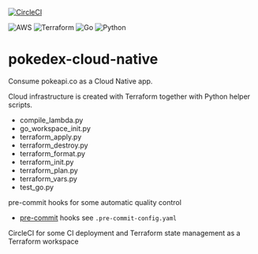 [![CircleCI](https://dl.circleci.com/status-badge/img/gh/mangila/pokedex-cloud-native/tree/main.svg?style=svg)](https://dl.circleci.com/status-badge/redirect/gh/mangila/pokedex-cloud-native/tree/main)

![AWS](https://img.shields.io/badge/AWS-%23FF9900.svg?style=for-the-badge&logo=amazon-aws&logoColor=white)
![Terraform](https://img.shields.io/badge/terraform-%235835CC.svg?style=for-the-badge&logo=terraform&logoColor=white)
![Go](https://img.shields.io/badge/go-%2300ADD8.svg?style=for-the-badge&logo=go&logoColor=white)
![Python](https://img.shields.io/badge/python-3670A0?style=for-the-badge&logo=python&logoColor=ffdd54)

# pokedex-cloud-native

Consume pokeapi.co as a Cloud Native app.

Cloud infrastructure is created with Terraform together with Python helper scripts.

- compile_lambda.py
- go_workspace_init.py
- terraform_apply.py
- terraform_destroy.py
- terraform_format.py
- terraform_init.py
- terraform_plan.py
- terraform_vars.py
- test_go.py

pre-commit hooks for some automatic quality control

- [pre-commit](https://pre-commit.com/) hooks see `.pre-commit-config.yaml`

CircleCI for some CI deployment and Terraform state management as a Terraform workspace
